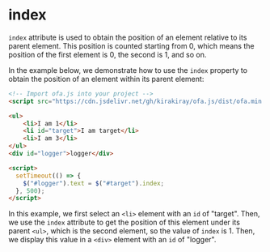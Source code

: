# index

`index` attribute is used to obtain the position of an element relative to its parent element. This position is counted starting from 0, which means the position of the first element is 0, the second is 1, and so on.

In the example below, we demonstrate how to use the `index` property to obtain the position of an element within its parent element:

<html-viewer>

```html
<!-- Import ofa.js into your project -->
<script src="https://cdn.jsdelivr.net/gh/kirakiray/ofa.js/dist/ofa.min.js"></script>
```

```html
<ul>
    <li>I am 1</li>
    <li id="target">I am target</li>
    <li>I am 3</li>
</ul>
<div id="logger">logger</div>

<script>
  setTimeout(() => {
    $("#logger").text = $("#target").index;
  }, 500);
</script>
```

</html-viewer>

In this example, we first select an `<li>` element with an `id` of "target". Then, we use the `index` attribute to get the position of this element under its parent `<ul>`, which is the second element, so the value of `index` is 1. Then, we display this value in a `<div>` element with an `id` of "logger".